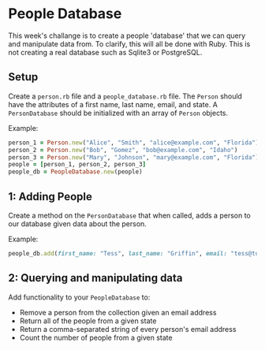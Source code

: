 # People Database

This week's challange is to create a people 'database' that we can query and manipulate data from.
To clarify, this will all be done with Ruby. This is not creating a real database such as Sqlite3 or PostgreSQL.

## Setup

Create a `person.rb` file and a `people_database.rb` file.
The `Person` should have the attributes of a first name, last name, email, and state.
A `PersonDatabase` should be initialized with an array of `Person` objects.

Example:

```ruby
person_1 = Person.new("Alice", "Smith", "alice@example.com", "Florida")
person_2 = Person.new("Bob", "Gomez", "bob@example.com", "Idaho")
person_3 = Person.new("Mary", "Johnson", "mary@example.com", "Florida")
people = [person_1, person_2, person_3]
people_db = PeopleDatabase.new(people)
```

## 1: Adding People

Create a method on the `PersonDatabase` that when called, adds a person to our database given data about the person.

Example:
```ruby
people_db.add(first_name: "Tess", last_name: "Griffin", email: "tess@turing.io", state: "CO")
```

## 2: Querying and manipulating data

Add functionality to your `PeopleDatabase` to:

* Remove a person from the collection given an email address
* Return all of the people from a given state
* Return a comma-separated string of every person's email address
* Count the number of people from a given state
